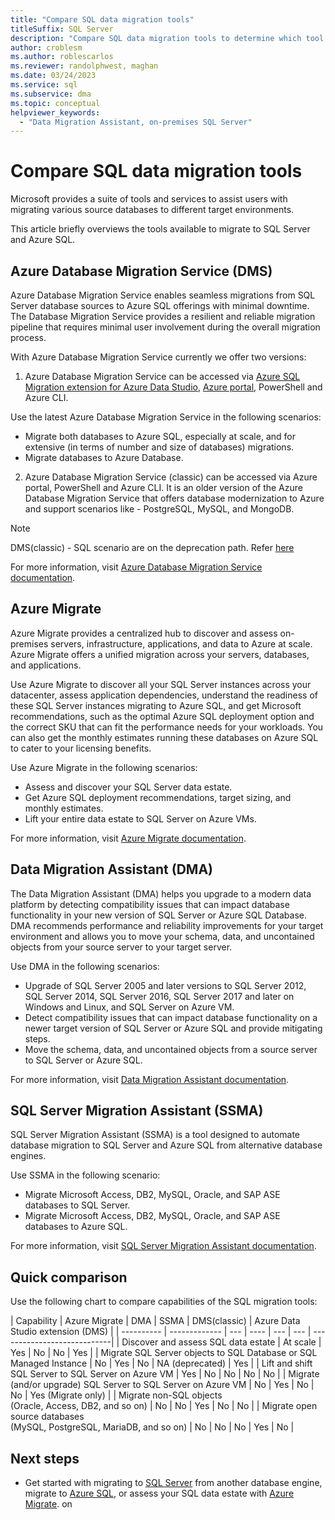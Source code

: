 ```yaml
---
title: "Compare SQL data migration tools"
titleSuffix: SQL Server
description: "Compare SQL data migration tools to determine which tool best suits your business needs, such as Data Migration Assistant (DMA), Azure Migrate, Azure Database Migration Service, SQL Server Migration Assistant (SSMA), Database Experimentation Assistant (DEA). "
author: croblesm
ms.author: roblescarlos
ms.reviewer: randolphwest, maghan
ms.date: 03/24/2023
ms.service: sql
ms.subservice: dma
ms.topic: conceptual
helpviewer_keywords:
  - "Data Migration Assistant, on-premises SQL Server"
---
```


# Compare SQL data migration tools

Microsoft provides a suite of tools and services to assist users with migrating various source databases to different target environments.

This article briefly overviews the tools available to migrate to SQL Server and Azure SQL.

## Azure Database Migration Service (DMS)

Azure Database Migration Service enables seamless migrations from SQL Server database sources to Azure SQL offerings with minimal downtime. The Database Migration Service provides a resilient and reliable migration pipeline that requires minimal user involvement during the overall migration process.

With Azure Database Migration Service currently we offer two versions:

1. Azure Database Migration Service can be accessed via [Azure SQL Migration extension for Azure Data Studio](/azure/dms/migration-using-azure-data-studio), [Azure portal](https://portal.azure.com/#create/Microsoft.AzureDMS), PowerShell and Azure CLI.

  Use the latest Azure Database Migration Service in the following scenarios:

  - Migrate both databases to Azure SQL, especially at scale, and for extensive (in terms of number and size of databases) migrations.
  - Migrate databases to Azure Database.

2. Azure Database Migration Service (classic) can be accessed via Azure portal, PowerShell and Azure CLI. It is an older version of the Azure Database Migration Service that offers database modernization to Azure and support scenarios like - PostgreSQL, MySQL, and MongoDB.

> [!NOTE]
> DMS(classic) - SQL scenario are on the deprecation path. Refer [here](https://azure.microsoft.com/updates?id=retirement-azure-database-migration-service-classic-sql-server-scenarios-deprecation)


For more information, visit [Azure Database Migration Service documentation](/azure/dms/).

## Azure Migrate

Azure Migrate provides a centralized hub to discover and assess on-premises servers, infrastructure, applications, and data to Azure at scale. Azure Migrate offers a unified migration across your servers, databases, and applications.

Use Azure Migrate to discover all your SQL Server instances across your datacenter, assess application dependencies, understand the readiness of these SQL Server instances migrating to Azure SQL, and get Microsoft recommendations, such as the optimal Azure SQL deployment option and the correct SKU that can fit the performance needs for your workloads. You can also get the monthly estimates running these databases on Azure SQL to cater to your licensing benefits.

Use Azure Migrate in the following scenarios:

- Assess and discover your SQL Server data estate.
- Get Azure SQL deployment recommendations, target sizing, and monthly estimates.
- Lift your entire data estate to SQL Server on Azure VMs.

For more information, visit [Azure Migrate documentation](/azure/migrate/).


## Data Migration Assistant (DMA)

The Data Migration Assistant (DMA) helps you upgrade to a modern data platform by detecting compatibility issues that can impact database functionality in your new version of SQL Server or Azure SQL Database. DMA recommends performance and reliability improvements for your target environment and allows you to move your schema, data, and uncontained objects from your source server to your target server.

Use DMA in the following scenarios:

- Upgrade of SQL Server 2005 and later versions to SQL Server 2012, SQL Server 2014, SQL Server 2016, SQL Server 2017 and later on Windows and Linux, and SQL Server on Azure VM.
- Detect compatibility issues that can impact database functionality on a newer target version of SQL Server or Azure SQL and provide mitigating steps.
- Move the schema, data, and uncontained objects from a source server to SQL Server or Azure SQL.

For more information, visit [Data Migration Assistant documentation](../../dma/dma-overview.md).

## SQL Server Migration Assistant (SSMA)

SQL Server Migration Assistant (SSMA) is a tool designed to automate database migration to SQL Server and Azure SQL from alternative database engines.

Use SSMA in the following scenario:

- Migrate Microsoft Access, DB2, MySQL, Oracle, and SAP ASE databases to SQL Server.
- Migrate Microsoft Access, DB2, MySQL, Oracle, and SAP ASE databases to Azure SQL.

For more information, visit [SQL Server Migration Assistant documentation](../../ssma/sql-server-migration-assistant.md).

## Quick comparison

Use the following chart to compare capabilities of the SQL migration tools:

| Capability | Azure Migrate | DMA | SSMA | DMS(classic) | Azure Data Studio extension (DMS) |
| ---------- | ------------- | --- | ---- | --- | --- | ----------------------------|
| Discover and assess SQL data estate | At scale | Yes | No | No | Yes |
| Migrate SQL Server objects to SQL Database or SQL Managed Instance | No | Yes | No | NA (deprecated) | Yes |
| Lift and shift SQL Server to SQL Server on Azure VM | Yes | No | No | No | No |
| Migrate (and/or upgrade) SQL Server to SQL Server on Azure VM | No | Yes | No | No | Yes (Migrate only) |
| Migrate non-SQL objects<br />(Oracle, Access, DB2, and so on) | No | No | Yes | No | No |
| Migrate open source databases<br />(MySQL, PostgreSQL, MariaDB, and so on) | No | No | No | Yes | No |

## Next steps

- Get started with migrating to [SQL Server](../../ssma/sql-server-migration-assistant.md) from another database engine, migrate to [Azure SQL](/azure/azure-sql/migration-guides/), or assess your SQL data estate with [Azure Migrate](/azure/migrate/how-to-create-azure-sql-assessment).
on
